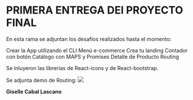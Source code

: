 # PRIMERA ENTREGA DEl PROYECTO FINAL

En esta rama se adjuntan los desafíos realizados hasta el momento:

Crear la App utilizando el CLI
Menú e-commerce
Crea tu landing
Contador con botón
Catálogo con MAPS y Promises
Detalle de Producto
Routing

Se inluyeron las librerías de React-icons y de React-bootstrap.

Se adjunta demo de Routing:
![](./gitHubAssets/routingDemo.gif)

**Giselle Cabal Lascano**